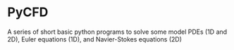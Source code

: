 PyCFD
=====

A series of short basic python programs to solve some model PDEs (1D and 2D), Euler equations (1D), and Navier-Stokes equations (2D)